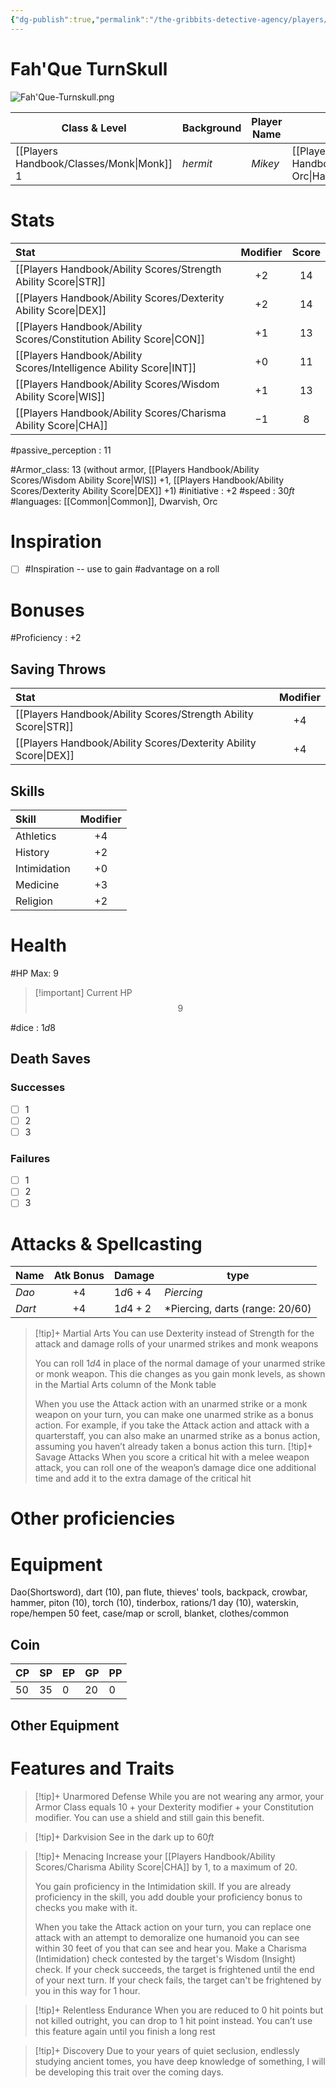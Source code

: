 ```yaml
---
{"dg-publish":true,"permalink":"/the-gribbits-detective-agency/players/fah-que-turnskull/","tags":["PC, player, character_sheet"],"noteIcon":""}
---
```


# Fah'Que TurnSkull

![Fah'Que-Turnskull.png](/img/user/Attachments/Images/Fah'Que-Turnskull.png)

| Class & Level | Background | Player Name | Race         | Alignment |
| ------------- | ---------- | ----------- | ------------ | --------- |
| [[Players Handbook/Classes/Monk\|Monk]] $1$       | *hermit*   | *Mikey*       | [[Players Handbook/Races/Half-Orc\|Half-Orc]] |     *Lawful Neutral*    |

# Stats

| Stat                                | Modifier | Score |
|:----------------------------------- |:--------:|:-----:|
| [[Players Handbook/Ability Scores/Strength Ability Score\|STR]]     |   $+2$   |  $14$ |
| [[Players Handbook/Ability Scores/Dexterity Ability Score\|DEX]]    |   $+2$   | $14$
| [[Players Handbook/Ability Scores/Constitution Ability Score\|CON]] |   $+1$  | $13$  |
| [[Players Handbook/Ability Scores/Intelligence Ability Score\|INT]] |   $+0$   | $11$  |
| [[Players Handbook/Ability Scores/Wisdom Ability Score\|WIS]]       |   $+1$   | $13$
| [[Players Handbook/Ability Scores/Charisma Ability Score\|CHA]] | $-1$ | $8$ |

#passive_perception : $11$

#Armor_class: $13$ (without armor, [[Players Handbook/Ability Scores/Wisdom Ability Score\|WIS]] $+1$, [[Players Handbook/Ability Scores/Dexterity Ability Score\|DEX]] $+1$)
#initiative : $+2$
#speed : $30ft$
#languages: [[Common\|Common]], Dwarvish, Orc

# Inspiration

- [ ] #Inspiration -- use to gain #advantage on a roll

# Bonuses

#Proficiency : $+2$

## Saving Throws

| Stat                                 | Modifier   |
| :----------------------------------- | :--------: |
| [[Players Handbook/Ability Scores/Strength Ability Score\|STR]]                              | $+4$       |
| [[Players Handbook/Ability Scores/Dexterity Ability Score\|DEX]]                              | $+4$           |


## Skills

| Skill            | Modifier   |
| :--------------- | :--------: |
| Athletics        | $+4$       |
| History          | $+2$       |
| Intimidation     | $+0$       |
| Medicine         | $+3$       |
| Religion         | $+2$       |

# Health

#HP Max: $9$ 

> [!important] Current HP
>$$9$$


#dice : $1d8$ 

## Death Saves

### Successes

- [ ] 1
- [ ] 2
- [ ] 3

### Failures

- [ ] 1
- [ ] 2
- [ ] 3

# Attacks & Spellcasting

| Name       | Atk Bonus   | Damage    | type       |
| ---------- | :---------: | -------   | --------   |
| *Dao*      | $+4$        | $1d6 + 4$ | *Piercing* |
| *Dart*     | $+4$        | $1d4 + 2$ |*Piercing, darts (range: 20/60)            |

>[!tip]+ Martial Arts
> You can use Dexterity instead of Strength for the attack and damage rolls of your unarmed strikes and monk weapons
>
>You can roll $1d4$ in place of the normal damage of your unarmed strike or monk weapon. This die changes as you gain monk levels, as shown in the Martial Arts column of the Monk table
> 
> When you use the Attack action with an unarmed strike or a monk weapon on your turn, you can make one unarmed strike as a bonus action. For example, if you take the Attack action and attack with a quarterstaff, you can also make an unarmed strike as a bonus action, assuming you haven’t already taken a bonus action this turn.
>[!tip]+ Savage Attacks
> When you score a critical hit with a melee weapon attack, you can roll one of the weapon’s damage dice one additional time and add it to the extra damage of the critical hit


# Other proficiencies

# Equipment
Dao(Shortsword), dart (10), pan flute, thieves' tools, backpack, crowbar, hammer, piton (10), torch (10), tinderbox, rations/1 day (10), waterskin, rope/hempen 50 feet, case/map or scroll, blanket, clothes/common
## Coin

| CP   | SP    | EP    | GP    | PP    |
| ---  | ---   | ---   | ---   | ---   |
| $50$ | $35$  | $0$   | $20$  | $0$   |

## Other Equipment

# Features and Traits

>[!tip]+ Unarmored Defense
>While you are not wearing any armor, your Armor Class equals $10 + \text{your Dexterity modifier} + \text{your Constitution modifier}$. You can use a shield and still gain this benefit.

>[!tip]+ Darkvision
> See in the dark up to $60ft$

>[!tip]+ Menacing
>Increase your [[Players Handbook/Ability Scores/Charisma Ability Score\|CHA]] by $1$, to a maximum of $20$.
> 
> You gain proficiency in the Intimidation skill. If you are already proficiency in the skill, you add double your proficiency bonus to checks you make with it.
> 
> When you take the Attack action on your turn, you can replace one attack with an attempt to demoralize one humanoid you can see within 30 feet of you that can see and hear you. Make a Charisma (Intimidation) check contested by the target's Wisdom (Insight) check. If your check succeeds, the target is frightened until the end of your next turn. If your check fails, the target can't be frightened by you in this way for 1 hour.

>[!tip]+ Relentless Endurance
> When you are reduced to 0 hit points but not killed outright, you can drop to 1 hit point instead. You can’t use this feature again until you finish a long rest


>[!tip]+ Discovery
> Due to your years of quiet seclusion, endlessly studying ancient tomes, you have deep knowledge of something, I will be developing this trait over the coming days.
